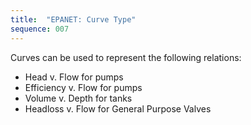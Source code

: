 ```yaml
---
title:  "EPANET: Curve Type"
sequence: 007
---
```


Curves can be used to represent the following relations:

- Head v. Flow for pumps
- Efficiency v. Flow for pumps
- Volume v. Depth for tanks
- Headloss v. Flow for General Purpose Valves
